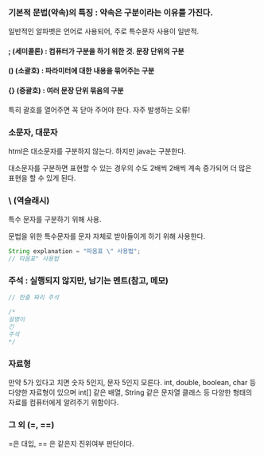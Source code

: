 ### 기본적 문법(약속)의 특징 : 약속은 구분이라는 이유를 가진다.
일반적인 알파벳은 언어로 사용되어, 주로 특수문자 사용이 일반적.

#### ; (세미콜론) : 컴퓨터가 구분을 하기 위한 것. 문장 단위의 구분
#### () (소괄호) : 파라미터에 대한 내용을 묶어주는 구분
#### {} (중괄호) : 여러 문장 단위 묶음의 구분

특히 괄호를 열어주면 꼭 닫아 주어야 한다. 자주 발생하는 오류!

### 소문자, 대문자
html은 대소문자를 구분하지 않는다. 하지만 java는 구분한다.

대소문자를 구분하면 표현할 수 있는 경우의 수도 2배씩 2배씩 계속 증가되어 더 많은 표현을 할 수 있게 된다.

### \ (역슬래시)
특수 문자를 구분하기 위해 사용.

문법을 위한 특수문자를 문자 자체로 받아들이게 하기 위해 사용한다.

```java
String explanation = "따옴표 \" 사용법";
// 따옴표" 사용법
```

### 주석 : 실행되지 않지만, 남기는 멘트(참고, 메모)

```java
// 한줄 짜리 주석

/*
설명이
긴
주석
*/
```


### 자료형
만약 5가 있다고 치면 숫자 5인지, 문자 5인지 모른다.
int, double, boolean, char 등 다양한 자료형이 있으며 int[] 같은 배열, String 같은 문자열 클래스 등 다양한 형태의 자료를 컴퓨터에게 알려주기 위함이다.

### 그 외 (=, ==)
=은 대입, == 은 같은지 진위여부 판단이다.
 
